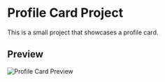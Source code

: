 # Profile Card Project

This is a small project that showcases a profile card.

## Preview


![Profile Card Preview](https://github.com/SaadDevHub/profile-card/assets/74951913/8aa73772-416c-472f-b4f8-ff83c5d4ab89)
